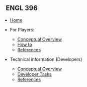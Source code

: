 <!-- _sidebar.md -->

## &nbsp; ENGL 396

* [Home](README.md)

* For Players:

  * [Conceptual Overview](docone.md)
  * [How to](doctwo.md)
  * [References](docthree.md)
  
* Technical information (Developers)

  * [Conceptual Overview](docfour.md)
  * [Developer Tasks](docfive.md)
  * [References](docsix.md)

